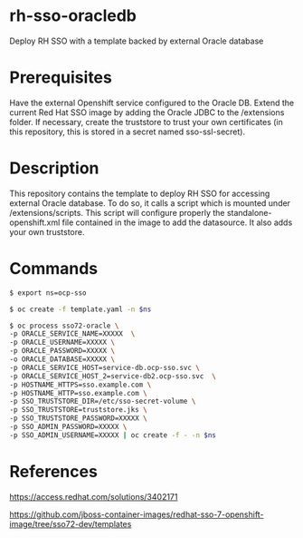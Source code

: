 # rh-sso-oracledb
Deploy RH SSO with a template backed by external Oracle database

# Prerequisites
Have the external Openshift service configured to the Oracle DB.
Extend the current Red Hat SSO image by adding the Oracle JDBC to the /extensions folder.
If necessary, create the truststore to trust your own certificates (in this repository, this is stored in a secret named sso-ssl-secret).

# Description
This repository contains the template to deploy RH SSO for accessing external Oracle database. To do so, it calls a script which is mounted under /extensions/scripts. This script will configure properly the standalone-openshift.xml file contained in the image to add the datasource. It also adds your own truststore.

# Commands
```bash
$ export ns=ocp-sso
```
```bash
$ oc create -f template.yaml -n $ns
```
```bash
$ oc process sso72-oracle \
-p ORACLE_SERVICE_NAME=XXXXX  \
-p ORACLE_USERNAME=XXXXX \
-p ORACLE_PASSWORD=XXXXX \
-o ORACLE_DATABASE=XXXXX \
-p ORACLE_SERVICE_HOST=service-db.ocp-sso.svc \
-p ORACLE_SERVICE_HOST_2=service-db2.ocp-sso.svc  \
-p HOSTNAME_HTTPS=sso.example.com \
-p HOSTNAME_HTTP=sso.example.com \
-p SSO_TRUSTSTORE_DIR=/etc/sso-secret-volume \
-p SSO_TRUSTSTORE=truststore.jks \
-p SSO_TRUSTSTORE_PASSWORD=XXXXX \
-p SSO_ADMIN_PASSWORD=XXXXX \
-p SSO_ADMIN_USERNAME=XXXXX | oc create -f - -n $ns
```

# References
https://access.redhat.com/solutions/3402171

https://github.com/jboss-container-images/redhat-sso-7-openshift-image/tree/sso72-dev/templates
